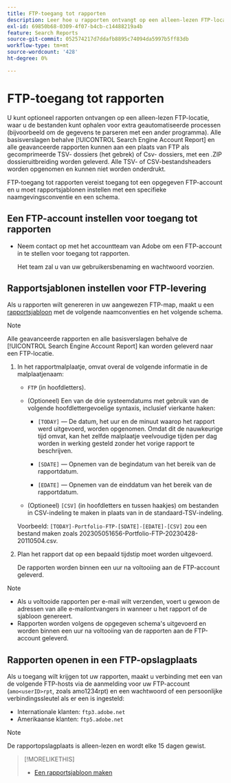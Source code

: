 ```yaml
---
title: FTP-toegang tot rapporten
description: Leer hoe u rapporten ontvangt op een alleen-lezen FTP-locatie.
exl-id: 69850b68-0309-4f07-b4cb-c14488219a4b
feature: Search Reports
source-git-commit: 052574217d7ddafb8895c74094da5997b5ff83db
workflow-type: tm+mt
source-wordcount: '428'
ht-degree: 0%

---
```


# FTP-toegang tot rapporten

U kunt optioneel rapporten ontvangen op een alleen-lezen FTP-locatie, waar u de bestanden kunt ophalen voor extra geautomatiseerde processen (bijvoorbeeld om de gegevens te parseren met een ander programma). Alle basisverslagen behalve [!UICONTROL Search Engine Account Report] en alle geavanceerde rapporten kunnen aan een plaats van FTP als gecomprimeerde TSV- dossiers (het gebrek) of Csv- dossiers, met een .ZIP dossieruitbreiding worden geleverd. Alle TSV- of CSV-bestandsheaders worden opgenomen en kunnen niet worden onderdrukt.

FTP-toegang tot rapporten vereist toegang tot een opgegeven FTP-account en u moet rapportsjablonen instellen met een specifieke naamgevingsconventie en een schema.

## Een FTP-account instellen voor toegang tot rapporten

* Neem contact op met het accountteam van Adobe om een FTP-account in te stellen voor toegang tot rapporten.

  Het team zal u van uw gebruikersbenaming en wachtwoord voorzien.

## Rapportsjablonen instellen voor FTP-levering

Als u rapporten wilt genereren in uw aangewezen FTP-map, maakt u een [rapportsjabloon](templates/template-create.md) met de volgende naamconventies en het volgende schema.

>[!NOTE]
>
>Alle geavanceerde rapporten en alle basisverslagen behalve de [!UICONTROL Search Engine Account Report] kan worden geleverd naar een FTP-locatie.

1. In het rapportmalplaatje, omvat overal de volgende informatie in de malplaatjenaam:

   * `FTP` (in hoofdletters).

   * (Optioneel) Een van de drie systeemdatums met gebruik van de volgende hoofdlettergevoelige syntaxis, inclusief vierkante haken:

      * `[TODAY]` — De datum, het uur en de minuut waarop het rapport werd uitgevoerd, worden opgenomen. Omdat dit de nauwkeurige tijd omvat, kan het zelfde malplaatje veelvoudige tijden per dag worden in werking gesteld zonder het vorige rapport te beschrijven.

      * `[SDATE]` — Opnemen van de begindatum van het bereik van de rapportdatum.

      * `[EDATE]` — Opnemen van de einddatum van het bereik van de rapportdatum.

   * (Optioneel) `[CSV]` (in hoofdletters en tussen haakjes) om bestanden in CSV-indeling te maken in plaats van in de standaard-TSV-indeling.

   Voorbeeld: `[TODAY]-Portfolio-FTP-[SDATE]-[EDATE]-[CSV]` zou een bestand maken zoals 202305051656-Portfolio-FTP-20230428-20110504.csv.

1. Plan het rapport dat op een bepaald tijdstip moet worden uitgevoerd.

   De rapporten worden binnen een uur na voltooiing aan de FTP-account geleverd.

>[!NOTE]
>
>* Als u voltooide rapporten per e-mail wilt verzenden, voert u gewoon de adressen van alle e-mailontvangers in wanneer u het rapport of de sjabloon genereert.
>* Rapporten worden volgens de opgegeven schema&#39;s uitgevoerd en worden binnen een uur na voltooiing van de rapporten aan de FTP-account geleverd.

## Rapporten openen in een FTP-opslagplaats

Als u toegang wilt krijgen tot uw rapporten, maakt u verbinding met een van de volgende FTP-hosts via de aanmelding voor uw FTP-account (`amo<userID>rpt`, zoals amo1234rpt) en een wachtwoord of een persoonlijke verbindingssleutel als er een is ingesteld:

* Internationale klanten: `ftp3.adobe.net`
* Amerikaanse klanten: `ftp5.adobe.net`

>[!NOTE]
>
>De rapportopslagplaats is alleen-lezen en wordt elke 15 dagen gewist.


>[!MORELIKETHIS]
>
>* [Een rapportsjabloon maken](/help/search-social-commerce/reports/automation/templates/template-create.md)
